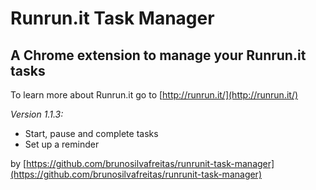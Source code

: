 # Runrun.it Task Manager
## A Chrome extension to manage your Runrun.it tasks

To learn more about Runrun.it go to [http://runrun.it/](http://runrun.it/)

*Version 1.1.3:*

* Start, pause and complete tasks
* Set up a reminder

by [https://github.com/brunosilvafreitas/runrunit-task-manager](https://github.com/brunosilvafreitas/runrunit-task-manager)